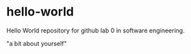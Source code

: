 # hello-world
Hello World repository for github lab 0 in software engineering.

"a bit about yourself"
